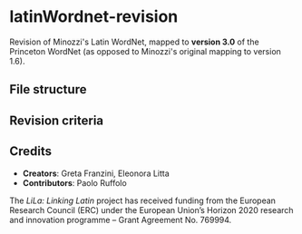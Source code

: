# latinWordnet-revision
Revision of Minozzi's Latin WordNet, mapped to **version 3.0** of the Princeton WordNet (as opposed to Minozzi's original mapping to version 1.6).

## File structure

## Revision criteria

## Credits

- **Creators**: Greta Franzini, Eleonora Litta
- **Contributors**: Paolo Ruffolo

The _LiLa: Linking Latin_ project has received funding from the European Research Council (ERC) under the European Union’s Horizon 2020 research and innovation programme – Grant Agreement No. 769994.
